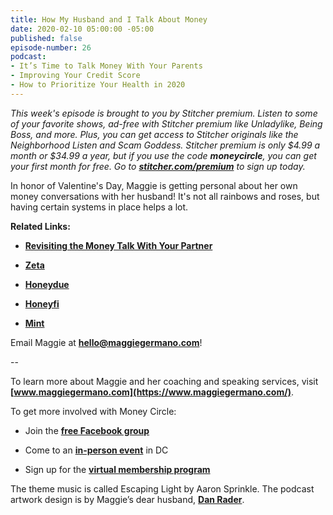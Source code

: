```yaml
---
title: How My Husband and I Talk About Money
date: 2020-02-10 05:00:00 -05:00
published: false
episode-number: 26
podcast:
- It’s Time to Talk Money With Your Parents
- Improving Your Credit Score
- How to Prioritize Your Health in 2020
---
```


*This week's episode is brought to you by Stitcher premium. Listen to some of your favorite shows, ad-free with Stitcher premium like Unladylike, Being Boss, and more. Plus, you can get access to Stitcher originals like the Neighborhood Listen and Scam Goddess. Stitcher premium is only $4.99 a month or $34.99 a year, but if you use the code **moneycircle**, you can get your first month for free. Go to **[stitcher.com/premium](https://dashboard.simplecast.com/episodes/stitcher.com/premium)** to sign up today.*

In honor of Valentine's Day, Maggie is getting personal about her own money conversations with her husband! It's not all rainbows and roses, but having certain systems in place helps a lot.

**Related Links:**

* **[Revisiting the Money Talk With Your Partner](https://www.maggiegermano.com/blog/revisiting-the-money-talk-with-your-partner/)**

* **[Zeta](https://dashboard.simplecast.com/episodes/www.askzeta.com/refer-a-friend/02f78b022e7801884d82ee8c690b8c90)**

* **[Honeydue](https://www.honeydue.com/)**

* **[Honeyfi](https://www.honeyfi.com/)**

* **[Mint](https://www.mint.com/)**

Email Maggie at **[hello@maggiegermano.com](mailto:hello@maggiegermano.com)**!

--

To learn more about Maggie and her coaching and speaking services, visit **[www.maggiegermano.com](https://www.maggiegermano.com/)**.

To get more involved with Money Circle:

* Join the **[free Facebook group](https://www.facebook.com/groups/MoneyCircleGroup)**

* Come to an **[in-person event](https://www.maggiegermano.com/moneycircle/)** in DC

* Sign up for the **[virtual membership program](https://maggiegermano.podia.com/inner-circle)**

The theme music is called Escaping Light by Aaron Sprinkle. The podcast artwork design is by Maggie’s dear husband, **[Dan Rader](https://danrdesign.com/)**.